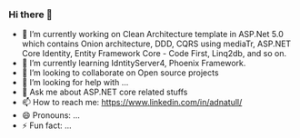 ### Hi there 👋


- 🔭 I’m currently working on Clean Architecture template in ASP.Net 5.0  which contains  Onion architecture, DDD, CQRS using mediaTr, ASP.NET Core Identity, Entity Framework Core - Code First, Linq2db, and so on.
- 🌱 I’m currently learning IdntityServer4, Phoenix Framework.
- 👯 I’m looking to collaborate on Open source projects
- 🤔 I’m looking for help with ...
- 💬 Ask me about ASP.NET core related stuffs
- 📫 How to reach me: https://www.linkedin.com/in/adnatull/
- 😄 Pronouns: ...
- ⚡ Fun fact: ...

